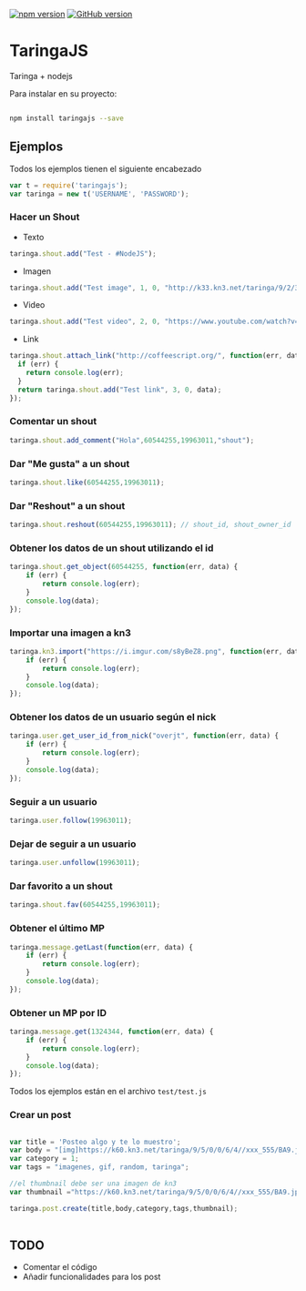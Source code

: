 [![npm version](https://badge.fury.io/js/taringajs.svg)](http://badge.fury.io/js/taringajs) [![GitHub version](https://badge.fury.io/gh/overjt%2Ftaringajs.svg)](http://badge.fury.io/gh/overjt%2Ftaringajs)

# TaringaJS

Taringa + nodejs


Para instalar en su proyecto:
```bash

npm install taringajs --save

```
## Ejemplos
Todos los ejemplos tienen el siguiente encabezado
```javascript
var t = require('taringajs');
var taringa = new t('USERNAME', 'PASSWORD');
```

### Hacer un Shout
* Texto
```javascript
taringa.shout.add("Test - #NodeJS");
```
* Imagen
```javascript
taringa.shout.add("Test image", 1, 0, "http://k33.kn3.net/taringa/9/2/3/6/7/8//djtito08/9B4.jpg"); //La url debe ser de kn3
```
* Video
```javascript
taringa.shout.add("Test video", 2, 0, "https://www.youtube.com/watch?v=l7Fi8-7HRhc");
```
* Link
```javascript
taringa.shout.attach_link("http://coffeescript.org/", function(err, data) {
  if (err) {
    return console.log(err);
  }
  return taringa.shout.add("Test link", 3, 0, data);
});
```

### Comentar un shout
```javascript
taringa.shout.add_comment("Hola",60544255,19963011,"shout");
```

### Dar "Me gusta" a un shout
```javascript
taringa.shout.like(60544255,19963011);
```

### Dar "Reshout" a un shout
```javascript
taringa.shout.reshout(60544255,19963011); // shout_id, shout_owner_id
```

### Obtener los datos de un shout utilizando el id
```javascript
taringa.shout.get_object(60544255, function(err, data) {
    if (err) {
        return console.log(err);
    }
    console.log(data);
});
```

### Importar una imagen a kn3
```javascript
taringa.kn3.import("https://i.imgur.com/s8yBeZ8.png", function(err, data) {
    if (err) {
        return console.log(err);
    }
    console.log(data);
});
```

### Obtener los datos de un usuario según el nick
```javascript
taringa.user.get_user_id_from_nick("overjt", function(err, data) {
    if (err) {
        return console.log(err);
    }
    console.log(data);
});
```

### Seguir a un usuario
```javascript
taringa.user.follow(19963011);
```

### Dejar de seguir a un usuario
```javascript
taringa.user.unfollow(19963011);
```

### Dar favorito a un shout
```javascript
taringa.shout.fav(60544255,19963011);
```


### Obtener el último MP
```javascript
taringa.message.getLast(function(err, data) {
    if (err) {
        return console.log(err);
    }
    console.log(data);
});
```

### Obtener un MP por ID
```javascript
taringa.message.get(1324344, function(err, data) {
    if (err) {
        return console.log(err);
    }
    console.log(data);
});
```
Todos los ejemplos están en el archivo `test/test.js`

### Crear un post


```javascript

var title = 'Posteo algo y te lo muestro';
var body = "[img]https://k60.kn3.net/taringa/9/5/0/0/6/4//xxx_555/BA9.jpg[/img]";
var category = 1;
var tags = "imagenes, gif, random, taringa";

//el thumbnail debe ser una imagen de kn3
var thumbnail ="https://k60.kn3.net/taringa/9/5/0/0/6/4//xxx_555/BA9.jpg";

taringa.post.create(title,body,category,tags,thumbnail); 
                        

```


## TODO
* Comentar el código
* Añadir funcionalidades para los post





